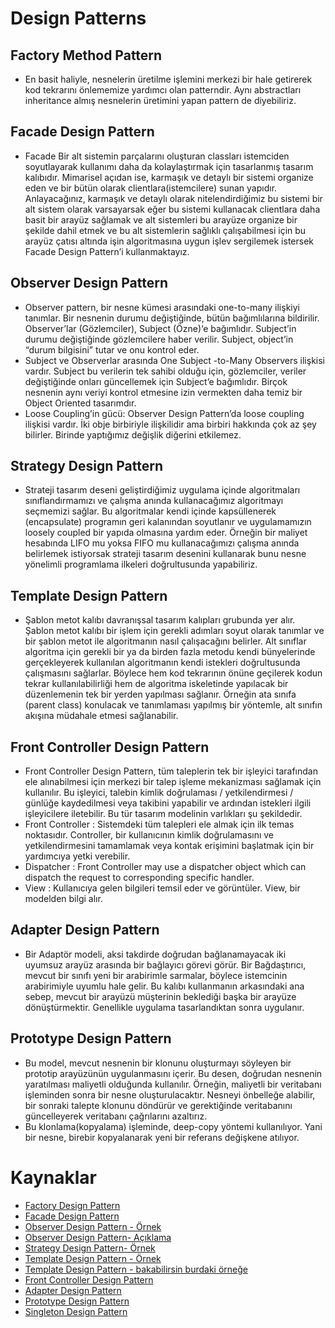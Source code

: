 # Design Patterns

## Factory Method Pattern

- En basit haliyle, nesnelerin üretilme işlemini merkezi bir hale getirerek kod tekrarını önlememize yardımcı olan patterndir. Aynı abstractları inheritance almış nesnelerin üretimini yapan pattern de diyebiliriz.

## Facade Design Pattern

- Facade Bir alt sistemin parçalarını oluşturan classları istemciden soyutlayarak kullanımı daha da kolaylaştırmak için tasarlanmış tasarım kalıbıdır. Mimarisel açıdan ise, karmaşık ve detaylı bir sistemi organize eden ve bir bütün olarak clientlara(istemcilere) sunan yapıdır. Anlayacağınız, karmaşık ve detaylı olarak nitelendirdiğimiz bu sistemi bir alt sistem olarak varsayarsak eğer bu sistemi kullanacak clientlara daha basit bir arayüz sağlamak ve alt sistemleri bu arayüze organize bir şekilde dahil etmek ve bu alt sistemlerin sağlıklı çalışabilmesi için bu arayüz çatısı altında işin algoritmasına uygun işlev sergilemek istersek Facade Design Pattern’i kullanmaktayız.

## Observer Design Pattern

- Observer pattern, bir nesne kümesi arasındaki one-to-many ilişkiyi tanımlar. Bir nesnenin durumu değiştiğinde, bütün bağımlılarına bildirilir. Observer’lar (Gözlemciler), Subject (Özne)‘e bağımlıdır. Subject’in durumu değiştiğinde gözlemcilere haber verilir. Subject, object’in “durum bilgisini” tutar ve onu kontrol eder.
- Subject ve Observerlar arasında One Subject -to-Many Observers ilişkisi vardır. Subject bu verilerin tek sahibi olduğu için, gözlemciler, veriler değiştiğinde onları güncellemek için Subject’e bağımlıdır. Birçok nesnenin aynı veriyi kontrol etmesine izin vermekten daha temiz bir Object Oriented tasarımdır.
- Loose Coupling’in gücü: Observer Design Pattern’da loose coupling ilişkisi vardır. İki obje birbiriyle ilişkilidir ama birbiri hakkında çok az şey bilirler. Birinde yaptığımız değişlik diğerini etkilemez.

## Strategy Design Pattern

- Strateji tasarım deseni geliştirdiğimiz uygulama içinde algoritmaları sınıflandırmamızı ve çalışma anında kullanacağımız algoritmayı seçmemizi sağlar. Bu algoritmalar kendi içinde kapsüllenerek (encapsulate) programın geri kalanından soyutlanır ve uygulamamızın loosely coupled bir yapıda olmasına yardım eder. Örneğin bir maliyet hesabında LIFO mu yoksa FIFO mu kullanacağımızı çalışma anında belirlemek istiyorsak strateji tasarım desenini kullanarak bunu nesne yönelimli programlama ilkeleri doğrultusunda yapabiliriz.

## Template Design Pattern

- Şablon metot kalıbı davranışsal tasarım kalıpları grubunda yer alır. Şablon metot kalıbı bir işlem için gerekli adımları soyut olarak tanımlar ve bir şablon metot ile algoritmanın nasıl çalışacağını belirler. Alt sınıflar algoritma için gerekli bir ya da birden fazla metodu kendi bünyelerinde gerçekleyerek kullanılan algoritmanın kendi istekleri doğrultusunda çalışmasını sağlarlar. Böylece hem kod tekrarının önüne geçilerek kodun tekrar kullanılabilirliği hem de algoritma iskeletinde yapılacak bir düzenlemenin tek bir yerden yapılması sağlanır. Örneğin ata sınıfa (parent class) konulacak ve tanımlaması yapılmış bir yöntemle, alt sınıfın akışına müdahale etmesi sağlanabilir.

## Front Controller Design Pattern

- Front Controller Design Pattern, tüm taleplerin tek bir işleyici tarafından ele alınabilmesi için merkezi bir talep işleme mekanizması sağlamak için kullanılır. Bu işleyici, talebin kimlik doğrulaması / yetkilendirmesi / günlüğe kaydedilmesi veya takibini yapabilir ve ardından istekleri ilgili işleyicilere iletebilir. Bu tür tasarım modelinin varlıkları şu şekildedir.
- Front Controller : Sistemdeki tüm talepleri ele almak için ilk temas noktasıdır. Controller, bir kullanıcının kimlik doğrulamasını ve yetkilendirmesini tamamlamak veya kontak erişimini başlatmak için bir yardımcıya yetki verebilir.
- Dispatcher : Front Controller may use a dispatcher object which can dispatch the request to corresponding specific handler.
- View : Kullanıcıya gelen bilgileri temsil eder ve görüntüler. View, bir modelden bilgi alır. 

## Adapter Design Pattern

- Bir Adaptör modeli, aksi takdirde doğrudan bağlanamayacak iki uyumsuz arayüz arasında bir bağlayıcı görevi görür. Bir Bağdaştırıcı, mevcut bir sınıfı yeni bir arabirimle sarmalar, böylece istemcinin arabirimiyle uyumlu hale gelir.
Bu kalıbı kullanmanın arkasındaki ana sebep, mevcut bir arayüzü müşterinin beklediği başka bir arayüze dönüştürmektir. Genellikle uygulama tasarlandıktan sonra uygulanır.

## Prototype Design Pattern

- Bu model, mevcut nesnenin bir klonunu oluşturmayı söyleyen bir prototip arayüzünün uygulanmasını içerir. Bu desen, doğrudan nesnenin yaratılması maliyetli olduğunda kullanılır. Örneğin, maliyetli bir veritabanı işleminden sonra bir nesne oluşturulacaktır. Nesneyi önbelleğe alabilir, bir sonraki talepte klonunu döndürür ve gerektiğinde veritabanını güncelleyerek veritabanı çağrılarını azaltırız.
- Bu klonlama(kopyalama) işleminde, deep-copy yöntemi kullanılıyor. Yani bir nesne, birebir kopyalanarak yeni bir referans değişkene atılıyor.

# Kaynaklar

- [Factory Design Pattern](https://medium.com/bili%C5%9Fim-hareketi/factory-fabrika-pattern-c14baca707be)
- [Facade Design Pattern](https://www.tutorialspoint.com/design_pattern/facade_pattern.htm)
- [Observer Design Pattern - Örnek](https://medium.com/t%C3%BCrkiye/observer-g%C3%B6zlemci-pattern-16cbe6d4bfbe)
- [Observer Design Pattern- Açıklama](https://medium.com/i%CC%87yi-programlama/observer-g%C3%B6zlemci-design-pattern-535df620b720)
- [Strategy Design Pattern- Örnek](https://metinalniacik.medium.com/strategy-design-pattern-strateji-tasar%C4%B1m-%C3%B6r%C3%BCnt%C3%BCs%C3%BC-d7a43290969c)
- [Template Design Pattern - Örnek](https://www.journaldev.com/1763/template-method-design-pattern-in-java)
- [Template Design Pattern - bakabilirsin burdaki örneğe](https://www.geeksforgeeks.org/template-method-design-pattern/)
- [Front Controller Design Pattern](https://www.geeksforgeeks.org/front-controller-design-pattern/)
- [Adapter Design Pattern](https://www.tutorialspoint.com/design_pattern/adapter_pattern.htm)
- [Prototype Design Pattern](https://medium.com/@yasinmemic/prototype-design-pattern-nedir-37dc82983bef)
- [Singleton Design Pattern](https://www.journaldev.com/1377/java-singleton-design-pattern-best-practices-examples)

